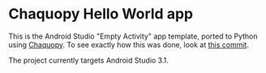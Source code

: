 # Chaquopy Hello World app

This is the Android Studio "Empty Activity" app template, ported to Python using
[Chaquopy](https://chaquo.com/chaquopy/). To see exactly how this was done, look at [this
commit](https://github.com/chaquo/chaquopy-hello/commit/008b1de27b045d7c778023399dd8aca8baf67087).

The project currently targets Android Studio 3.1.
